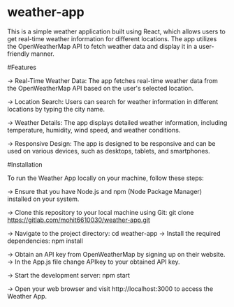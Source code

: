 # weather-app

This is a simple weather application built using React, which allows users to get real-time weather information for different locations. The app utilizes the OpenWeatherMap API to fetch weather data and display it in a user-friendly manner.

#Features

-> Real-Time Weather Data: The app fetches real-time weather data from the OpenWeatherMap API based on the user's selected location.

-> Location Search: Users can search for weather information in different locations by typing the city name.

-> Weather Details: The app displays detailed weather information, including temperature, humidity, wind speed, and weather conditions.

-> Responsive Design: The app is designed to be responsive and can be used on various devices, such as desktops, tablets, and smartphones.

#Installation

To run the Weather App locally on your machine, follow these steps:

-> Ensure that you have Node.js and npm (Node Package Manager) installed on your system.

-> Clone this repository to your local machine using Git:
    git clone https://gitlab.com/mohit6610030/weather-app.git

-> Navigate to the project directory:
    cd weather-app
-> Install the required dependencies:
    npm install

-> Obtain an API key from OpenWeatherMap by signing up on their website.
-> In the App.js file change APIkey to your obtained API key.

-> Start the development server:
    npm start

-> Open your web browser and visit http://localhost:3000 to access the Weather App.

